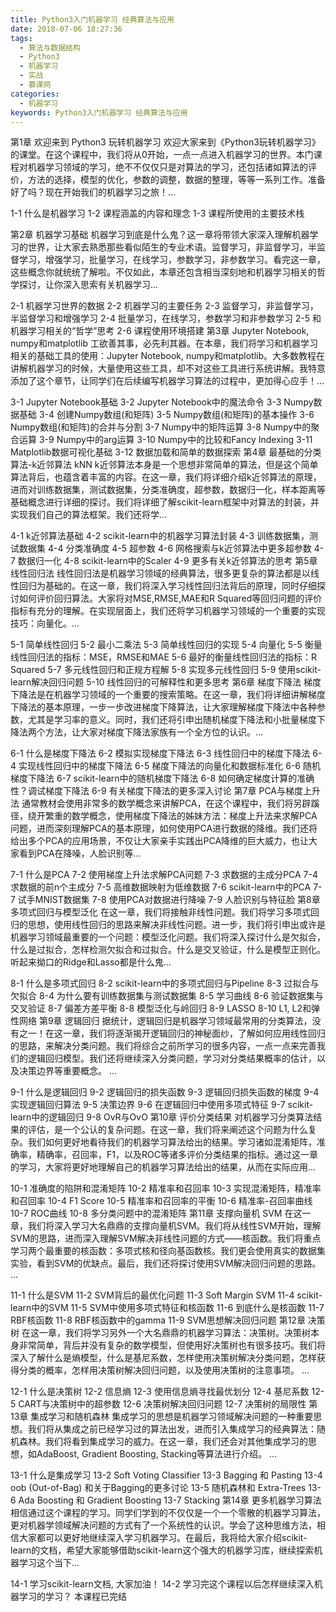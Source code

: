 ```yaml
---
title: Python3入门机器学习 经典算法与应用
date: 2018-07-06 18:27:36
tags:
  - 算法与数据结构
  - Python3
  - 机器学习
  - 实战
  - 慕课网
categories:
  - 机器学习
keywords: Python3入门机器学习 经典算法与应用
---
```

第1章 欢迎来到 Python3 玩转机器学习
欢迎大家来到《Python3玩转机器学习》的课堂。在这个课程中，我们将从0开始，一点一点进入机器学习的世界。本门课程对机器学习领域的学习，绝不不仅仅只是对算法的学习，还包括诸如算法的评价，方法的选择，模型的优化，参数的调整，数据的整理，等等一系列工作。准备好了吗？现在开始我们的机器学习之旅！...

1-1 什么是机器学习
1-2 课程涵盖的内容和理念
1-3 课程所使用的主要技术栈
<!-- more -->
第2章 机器学习基础
机器学习到底是什么鬼？这一章将带领大家深入理解机器学习的世界，让大家去熟悉那些看似陌生的专业术语。监督学习，非监督学习，半监督学习，增强学习，批量学习，在线学习，参数学习，非参数学习。看完这一章，这些概念你就统统了解啦。不仅如此，本章还包含相当深刻地和机器学习相关的哲学探讨，让你深入思索有关机器学习...

2-1 机器学习世界的数据
2-2 机器学习的主要任务
2-3 监督学习，非监督学习，半监督学习和增强学习
2-4 批量学习，在线学习，参数学习和非参数学习
2-5 和机器学习相关的“哲学”思考
2-6 课程使用环境搭建
第3章 Jupyter Notebook, numpy和matplotlib
工欲善其事，必先利其器。在本章，我们将学习和机器学习相关的基础工具的使用：Jupyter Notebook, numpy和matplotlib。大多数教程在讲解机器学习的时候，大量使用这些工具，却不对这些工具进行系统讲解。我特意添加了这个章节，让同学们在后续编写机器学习算法的过程中，更加得心应手！...

3-1 Jupyter Notebook基础
3-2 Jupyter Notebook中的魔法命令
3-3 Numpy数据基础
3-4 创建Numpy数组(和矩阵)
3-5 Numpy数组(和矩阵)的基本操作
3-6 Numpy数组(和矩阵)的合并与分割
3-7 Numpy中的矩阵运算
3-8 Numpy中的聚合运算
3-9 Numpy中的arg运算
3-10 Numpy中的比较和Fancy Indexing
3-11 Matplotlib数据可视化基础
3-12 数据加载和简单的数据探索
第4章 最基础的分类算法-k近邻算法 kNN
k近邻算法本身是一个思想非常简单的算法，但是这个简单算法背后，也蕴含着丰富的内容。在这一章，我们将详细介绍k近邻算法的原理，进而对训练数据集，测试数据集，分类准确度，超参数，数据归一化，样本距离等基础概念进行详细的探讨。我们将详细了解scikit-learn框架中对算法的封装，并实现我们自己的算法框架。我们还将学...

4-1 k近邻算法基础
4-2 scikit-learn中的机器学习算法封装
4-3 训练数据集，测试数据集
4-4 分类准确度
4-5 超参数
4-6 网格搜索与k近邻算法中更多超参数
4-7 数据归一化
4-8 scikit-learn中的Scaler
4-9 更多有关k近邻算法的思考
第5章 线性回归法
线性回归法是机器学习领域的经典算法，很多更复杂的算法都是以线性回归为基础的。在这一章，我们将深入学习线性回归法背后的原理，同时仔细探讨如何评价回归算法。大家将对MSE,RMSE,MAE和R Squared等回归问题的评价指标有充分的理解。在实现层面上，我们还将学习机器学习领域的一个重要的实现技巧：向量化。...

5-1 简单线性回归
5-2 最小二乘法
5-3 简单线性回归的实现
5-4 向量化
5-5 衡量线性回归法的指标：MSE，RMSE和MAE
5-6 最好的衡量线性回归法的指标：R Squared
5-7 多元线性回归和正规方程解
5-8 实现多元线性回归
5-9 使用scikit-learn解决回归问题
5-10 线性回归的可解释性和更多思考
第6章 梯度下降法
梯度下降法是在机器学习领域的一个重要的搜索策略。在这一章，我们将详细讲解梯度下降法的基本原理，一步一步改进梯度下降算法，让大家理解梯度下降法中各种参数，尤其是学习率的意义。同时，我们还将引申出随机梯度下降法和小批量梯度下降法两个方法，让大家对梯度下降法家族有一个全方位的认识。...

6-1 什么是梯度下降法
6-2 模拟实现梯度下降法
6-3 线性回归中的梯度下降法
6-4 实现线性回归中的梯度下降法
6-5 梯度下降法的向量化和数据标准化
6-6 随机梯度下降法
6-7 scikit-learn中的随机梯度下降法
6-8 如何确定梯度计算的准确性？调试梯度下降法
6-9 有关梯度下降法的更多深入讨论
第7章 PCA与梯度上升法
通常教材会使用非常多的数学概念来讲解PCA，在这个课程中，我们将另辟蹊径，绕开繁重的数学概念，使用梯度下降法的姊妹方法：梯度上升法来求解PCA问题，进而深刻理解PCA的基本原理，如何使用PCA进行数据的降维。我们还将给出多个PCA的应用场景，不仅让大家亲手实践出PCA降维的巨大威力，也让大家看到PCA在降噪，人脸识别等...

7-1 什么是PCA
7-2 使用梯度上升法求解PCA问题
7-3 求数据的主成分PCA
7-4 求数据的前n个主成分
7-5 高维数据映射为低维数据
7-6 scikit-learn中的PCA
7-7 试手MNIST数据集
7-8 使用PCA对数据进行降噪
7-9 人脸识别与特征脸
第8章 多项式回归与模型泛化
在这一章，我们将接触非线性问题。我们将学习多项式回归的思想，使用线性回归的思路来解决非线性问题。进一步，我们将引申出或许是机器学习领域最重要的一个问题：模型泛化问题。我们将深入探讨什么是欠拟合，什么是过拟合，怎样检测欠拟合和过拟合。什么是交叉验证，什么是模型正则化。听起来拗口的Ridge和Lasso都是什么鬼...

8-1 什么是多项式回归
8-2 scikit-learn中的多项式回归与Pipeline
8-3 过拟合与欠拟合
8-4 为什么要有训练数据集与测试数据集
8-5 学习曲线
8-6 验证数据集与交叉验证
8-7 偏差方差平衡
8-8 模型泛化与岭回归
8-9 LASSO
8-10 L1, L2和弹性网络
第9章 逻辑回归
据统计，逻辑回归是机器学习领域最常用的分类算法，没有之一！在这一章，我们将逐渐揭开逻辑回归的神秘面纱，了解如何应用线性回归的思路，来解决分类问题。我们将综合之前所学习的很多内容，一点一点来完善我们的逻辑回归模型。我们还将继续深入分类问题，学习对分类结果概率的估计，以及决策边界等重要概念。 ...

9-1 什么是逻辑回归
9-2 逻辑回归的损失函数
9-3 逻辑回归损失函数的梯度
9-4 实现逻辑回归算法
9-5 决策边界
9-6 在逻辑回归中使用多项式特征
9-7 scikit-learn中的逻辑回归
9-8 OvR与OvO
第10章 评价分类结果
对机器学习分类算法结果的评估，是一个公认的复杂问题。在这一章，我们将来阐述这个问题为什么复杂。我们如何更好地看待我们的机器学习算法给出的结果。学习诸如混淆矩阵，准确率，精确率，召回率，F1，以及ROC等诸多评价分类结果的指标。通过这一章的学习，大家将更好地理解自己的机器学习算法给出的结果，从而在实际应用...

10-1 准确度的陷阱和混淆矩阵
10-2 精准率和召回率
10-3 实现混淆矩阵，精准率和召回率
10-4 F1 Score
10-5 精准率和召回率的平衡
10-6 精准率-召回率曲线
10-7 ROC曲线
10-8 多分类问题中的混淆矩阵
第11章 支撑向量机 SVM
在这一章，我们将深入学习大名鼎鼎的支撑向量机SVM。我们将从线性SVM开始，理解SVM的思路，进而深入理解SVM解决非线性问题的方式——核函数。我们将重点学习两个最重要的核函数：多项式核和径向基函数核。我们更会使用真实的数据集实验，看到SVM的优缺点。最后，我们还将探讨使用SVM解决回归问题的思路。 ...

11-1 什么是SVM
11-2 SVM背后的最优化问题
11-3 Soft Margin SVM
11-4 scikit-learn中的SVM
11-5 SVM中使用多项式特征和核函数
11-6 到底什么是核函数
11-7 RBF核函数
11-8 RBF核函数中的gamma
11-9 SVM思想解决回归问题
第12章 决策树
在这一章，我们将学习另外一个大名鼎鼎的机器学习算法：决策树。决策树本身非常简单，背后并没有复杂的数学模型，但使用好决策树也有很多技巧。我们将深入了解什么是熵模型，什么是基尼系数，怎样使用决策树解决分类问题，怎样获得分类的概率，怎样用决策树解决回归问题，以及使用决策树的注意事项。 ...

12-1 什么是决策树
12-2 信息熵
12-3 使用信息熵寻找最优划分
12-4 基尼系数
12-5 CART与决策树中的超参数
12-6 决策树解决回归问题
12-7 决策树的局限性
第13章 集成学习和随机森林
集成学习的思想是机器学习领域解决问题的一种重要思想。我们将从集成之前已经学习过的算法出发，进而引入集成学习的经典算法：随机森林。我们将看到集成学习的威力。在这一章，我们还会对其他集成学习的思想，如AdaBoost, Gradient Boosting, Stacking等算法进行介绍。 ...

13-1 什么是集成学习
13-2 Soft Voting Classifier
13-3 Bagging 和 Pasting
13-4 oob (Out-of-Bag) 和关于Bagging的更多讨论
13-5 随机森林和 Extra-Trees
13-6 Ada Boosting 和 Gradient Boosting
13-7 Stacking
第14章 更多机器学习算法
相信通过这个课程的学习。同学们学到的不仅仅是一个一个零散的机器学习算法，更对机器学领域解决问题的方式有了一个系统性的认识。学会了这种思维方法，相信大家都可以更好地继续深入学习机器学习。在最后，我将给大家介绍scikit-learn的文档，希望大家能够借助scikit-learn这个强大的机器学习库，继续探索机器学习这个当下...

14-1 学习scikit-learn文档, 大家加油！
14-2 学习完这个课程以后怎样继续深入机器学习的学习？
本课程已完结

<div id="jspay" sid="E5fPEvB2818" style="display:none">E5fPEvB2818</div>
<script type="text/javascript" src="https://www.fageka.com/j.js"></script>
<script type="text/javascript" src="https://www.fageka.com/f.js" charset="utf-8"></script>
